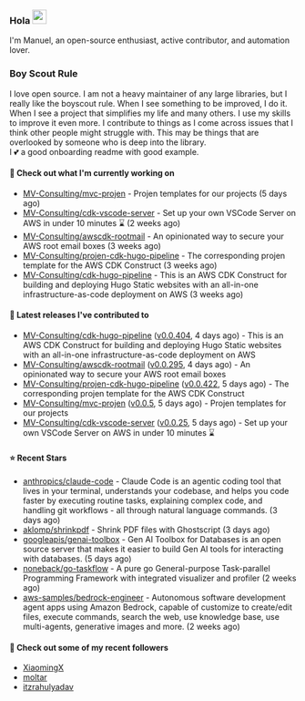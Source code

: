 ### Hola <img src="https://media.giphy.com/media/hvRJCLFzcasrR4ia7z/giphy.gif" width="25px">

I'm Manuel, an open-source enthusiast, active contributor, and automation lover.

### Boy Scout Rule

I love open source. I am not a heavy maintainer of any large libraries, but I really like the boyscout rule. 
When I see something to be improved, I do it. When I see a project
that simplifies my life and many others. I use my skills to improve it even more.
I contribute to things as I come across issues that I think other people might struggle with. 
This may be things that are overlooked by someone who is deep into the library.  
I 💕 a good onboarding readme with good example.



#### 👷 Check out what I'm currently working on

- [MV-Consulting/mvc-projen](https://github.com/MV-Consulting/mvc-projen) - Projen templates for our projects (5 days ago)
- [MV-Consulting/cdk-vscode-server](https://github.com/MV-Consulting/cdk-vscode-server) - Set up your own VSCode Server on AWS in under 10 minutes ⌛️ (2 weeks ago)
- [MV-Consulting/awscdk-rootmail](https://github.com/MV-Consulting/awscdk-rootmail) - An opinionated way to secure your AWS root email boxes (3 weeks ago)
- [MV-Consulting/projen-cdk-hugo-pipeline](https://github.com/MV-Consulting/projen-cdk-hugo-pipeline) - The corresponding projen template for the AWS CDK Construct (3 weeks ago)
- [MV-Consulting/cdk-hugo-pipeline](https://github.com/MV-Consulting/cdk-hugo-pipeline) - This is an AWS CDK Construct for building and deploying Hugo Static websites with an all-in-one infrastructure-as-code deployment on AWS (3 weeks ago)

#### 🔭 Latest releases I've contributed to

- [MV-Consulting/cdk-hugo-pipeline](https://github.com/MV-Consulting/cdk-hugo-pipeline) ([v0.0.404](https://github.com/MV-Consulting/cdk-hugo-pipeline/releases/tag/v0.0.404), 4 days ago) - This is an AWS CDK Construct for building and deploying Hugo Static websites with an all-in-one infrastructure-as-code deployment on AWS
- [MV-Consulting/awscdk-rootmail](https://github.com/MV-Consulting/awscdk-rootmail) ([v0.0.295](https://github.com/MV-Consulting/awscdk-rootmail/releases/tag/v0.0.295), 4 days ago) - An opinionated way to secure your AWS root email boxes
- [MV-Consulting/projen-cdk-hugo-pipeline](https://github.com/MV-Consulting/projen-cdk-hugo-pipeline) ([v0.0.422](https://github.com/MV-Consulting/projen-cdk-hugo-pipeline/releases/tag/v0.0.422), 5 days ago) - The corresponding projen template for the AWS CDK Construct
- [MV-Consulting/mvc-projen](https://github.com/MV-Consulting/mvc-projen) ([v0.0.5](https://github.com/MV-Consulting/mvc-projen/releases/tag/v0.0.5), 5 days ago) - Projen templates for our projects
- [MV-Consulting/cdk-vscode-server](https://github.com/MV-Consulting/cdk-vscode-server) ([v0.0.25](https://github.com/MV-Consulting/cdk-vscode-server/releases/tag/v0.0.25), 5 days ago) - Set up your own VSCode Server on AWS in under 10 minutes ⌛️

#### ⭐ Recent Stars

- [anthropics/claude-code](https://github.com/anthropics/claude-code) - Claude Code is an agentic coding tool that lives in your terminal, understands your codebase, and helps you code faster by executing routine tasks, explaining complex code, and handling git workflows - all through natural language commands. (3 days ago)
- [aklomp/shrinkpdf](https://github.com/aklomp/shrinkpdf) - Shrink PDF files with Ghostscript (3 days ago)
- [googleapis/genai-toolbox](https://github.com/googleapis/genai-toolbox) - Gen AI Toolbox for Databases is an open source server that makes it easier to build Gen AI tools for interacting with databases.  (5 days ago)
- [noneback/go-taskflow](https://github.com/noneback/go-taskflow) - A pure go General-purpose Task-parallel Programming Framework with integrated visualizer and profiler (2 weeks ago)
- [aws-samples/bedrock-engineer](https://github.com/aws-samples/bedrock-engineer) - Autonomous software development agent apps using Amazon Bedrock, capable of customize to create/edit files, execute commands, search the web, use knowledge base, use multi-agents, generative images and more. (2 weeks ago)

#### 👯 Check out some of my recent followers

- [XiaomingX](https://github.com/XiaomingX)
- [moltar](https://github.com/moltar)
- [itzrahulyadav](https://github.com/itzrahulyadav)





